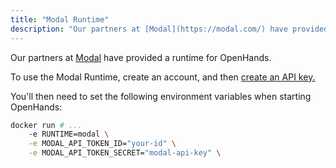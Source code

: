 ```yaml
---
title: "Modal Runtime"
description: "Our partners at [Modal](https://modal.com/) have provided a runtime for OpenHands."
---
```


Our partners at [Modal](https://modal.com/) have provided a runtime for OpenHands.

To use the Modal Runtime, create an account, and then [create an API key.](https://modal.com/settings)

You'll then need to set the following environment variables when starting OpenHands:
```bash
docker run # ...
    -e RUNTIME=modal \
    -e MODAL_API_TOKEN_ID="your-id" \
    -e MODAL_API_TOKEN_SECRET="modal-api-key" \
```
